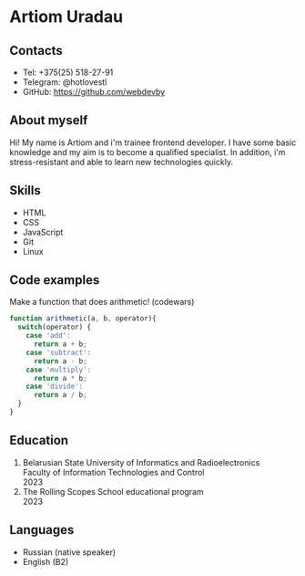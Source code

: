 # Artiom Uradau
## Contacts
* Tel: +375(25) 518-27-91
* Telegram: @hotlovestl
* GitHub: https://github.com/webdevby
## About myself
Hi! My name is Artiom and i'm trainee frontend developer. I have some basic knowledge and my aim is to become a qualified specialist.
In addition, i'm stress-resistant and able to learn new technologies quickly.
## Skills
* HTML
* CSS
* JavaScript
* Git
* Linux
## Code examples
Make a function that does arithmetic! (codewars)
```javascript
function arithmetic(a, b, operator){
  switch(operator) {
    case 'add':
      return a + b;
    case 'subtract':
      return a - b;
    case 'multiply':
      return a * b;
    case 'divide':
      return a / b;
  }
}
```
## Education
1. Belarusian State University of Informatics and Radioelectronics  
Faculty of Information Technologies and Control  
2023
2. The Rolling Scopes School educational program  
2023
## Languages
* Russian (native speaker)
* English (B2)